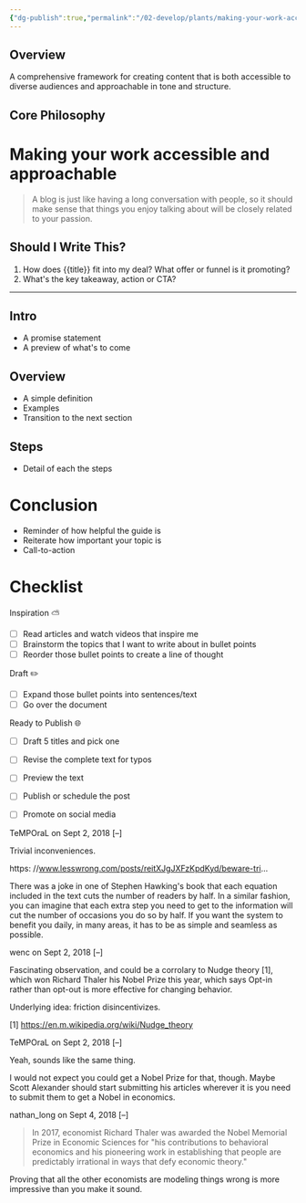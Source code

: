 ```yaml
---
{"dg-publish":true,"permalink":"/02-develop/plants/making-your-work-accessible-and-approachable/","title":"Making your work accessible and approachable","tags":["blogging","accessible","approachable","writing","content-creation","user-experience"]}
---
```



## Overview
A comprehensive framework for creating content that is both accessible to diverse audiences and approachable in tone and structure.

## Core Philosophy

# Making your work accessible and approachable

> A blog is just like having a long conversation with people, so it should make sense that things you enjoy talking about will be closely related to your passion.

## Should I Write This? 
1. How does {{title}} fit into my deal? What offer or funnel is it promoting? 
2. What's the key takeaway, action or CTA?

---

## Intro
* A promise statement
* A preview of what's to come

## Overview
* A simple definition
* Examples
* Transition to the next section

## Steps
* Detail of each the steps

# Conclusion
* Reminder of how helpful the guide is
* Reiterate how important your topic is
* Call-to-action

# Checklist

Inspiration ⛅
- [ ] Read articles and watch videos that inspire me
- [ ] Brainstorm the topics that I want to write about in bullet points
- [ ] Reorder those bullet points to create a line of thought

Draft ✏️
- [ ] Expand those bullet points into sentences/text
- [ ] Go over the document

Ready to Publish 🌐
- [ ] Draft 5 titles and pick one
- [ ] Revise the complete text for typos
- [ ] Preview the text
- [ ] Publish or schedule the post
- [ ] Promote on social media





TeMPOraL on Sept 2, 2018 [–]

Trivial inconveniences.

  https: //www.lesswrong.com/posts/reitXJgJXFzKpdKyd/beware-tri...

There was a joke in one of Stephen Hawking's book that each equation included in the text cuts the number of readers by half. In a similar fashion, you can imagine that each extra step you need to get to the information will cut the number of occasions you do so by half. If you want the system to benefit you daily, in many areas, it has to be as simple and seamless as possible.

	
	
wenc on Sept 2, 2018 [–]

Fascinating observation, and could be a corrolary to Nudge theory [1], which won Richard Thaler his Nobel Prize this year, which says Opt-in rather than opt-out is more effective for changing behavior.

Underlying idea: friction disincentivizes.

[1] https://en.m.wikipedia.org/wiki/Nudge_theory

	
	
TeMPOraL on Sept 2, 2018 [–]

Yeah, sounds like the same thing.

I would not expect you could get a Nobel Prize for that, though. Maybe Scott Alexander should start submitting his articles wherever it is you need to submit them to get a Nobel in economics.

	
	
nathan_long on Sept 4, 2018 [–]

> In 2017, economist Richard Thaler was awarded the Nobel Memorial Prize in Economic Sciences for "his contributions to behavioral economics and his pioneering work in establishing that people are predictably irrational in ways that defy economic theory."

Proving that all the other economists are modeling things wrong is more impressive than you make it sound. 